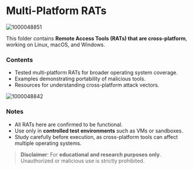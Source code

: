 # Multi-Platform RATs

![1000048851](https://github.com/user-attachments/assets/354cb687-2e0f-4807-ba70-950aeadbc9b5)


This folder contains **Remote Access Tools (RATs) that are cross-platform**, working on Linux, macOS, and Windows.

### Contents
- Tested multi-platform RATs for broader operating system coverage.
- Examples demonstrating portability of malicious tools.
- Resources for understanding cross-platform attack vectors.

![1000048842](https://github.com/user-attachments/assets/38c66b36-cacd-4620-a9fc-41ea729ed2a0)


### Notes
- All RATs here are confirmed to be functional.
- Use only in **controlled test environments** such as VMs or sandboxes.
- Study carefully before execution, as cross-platform tools can affect multiple operating systems.

> **Disclaimer**: For **educational and research purposes only**. Unauthorized or malicious use is strictly prohibited.
